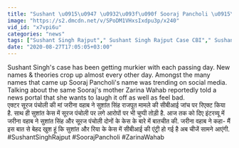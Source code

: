 ```yaml
---
title: "Sushant \u0915\u0947 \u0932\u093f\u090f Sooraj Pancholi \u0915\u0940 Mom Zarina \u0928\u0947 \u092e\u093e\u0902\u0917\u093e \u0907\u0902\u0938\u093e\u092b, \u092c\u0947\u091f\u0947 \u092a\u0930 \u0932\u0917\u0947 \u0939\u0948\u0902 \u0906\u0930\u094b\u092a \u0935\u0928\u0907\u0902\u0921\u093f\u092f\u093e \u0939\u093f\u0902\u0926\u0940"
image: "https://s2.dmcdn.net/v/SPoDM1VHxsIxdpu3p/x240"
vid_id: "x7vpi6u"
categories: "news"
tags: ["Sushant Singh Rajput"," Sushant Singh Rajput Case CBI"," Sushant Case CBI Investigation"]
date: "2020-08-27T17:05:05+03:00"
---
```

Sushant Singh's case has been getting murkier with each passing day. New names &amp; theories crop up almost every other day. Amongst the many names that came up Sooraj Pancholi's name was trending on social media. Talking about the same Sooraj's mother Zarina Wahab reportedly told a news portal that she wants to laugh it off as well as feel bad.  <br>एक्टर सूरज पंचोली की मां जरीना वहाब ने सुशांत सिंह राजपूत मामले की सीबीआई जांच पर रिएक्ट किया है. साथ ही सुशांत केस में सूरज पंचोली पर लगे आरोपों पर भी चुप्पी तोड़ी है. आज तक को दिए इंटरव्यू में जरीना वहाब ने सुशांत सिंह और सूरज पंचोली दोनों के केस के बारे में बातचीत की. जरीना वहाब ने कहा- मैं इस बात से बेहद खुश हूं कि सुशांत और रिया के केस में सीबीआई की एंट्री हो गई है अब चीजें सामने आएंगी.   <br>#SushantSinghRajput #SoorajPancholi #ZarinaWahab
